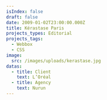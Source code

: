 ```yaml
---
isIndex: false
draft: false
date: 2009-01-02T23:00:00.000Z
title: Kérastase Paris
projects_types: Editorial
projects_tags:
  - Webbox
  - CSS
image:
  src: /images/uploads/kerastase.jpg
datas:
  - title: Client
    text: L’Oréal
  - title: Agency
    text: Nurun
---
```

